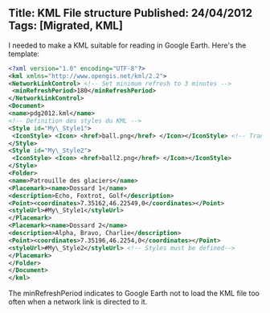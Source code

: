 Title: KML File structure
Published: 24/04/2012
Tags: [Migrated, KML] 
---

I needed to make a KML suitable for reading in Google Earth. Here's the template:

```xml
<?xml version="1.0" encoding="UTF-8"?>
<kml xmlns="http://www.opengis.net/kml/2.2">
<NetworkLinkControl> <!-- Set minimum refresh to 3 minutes -->
 <minRefreshPeriod>180</minRefreshPeriod> 
</NetworkLinkControl>
<Document>
<name>pdg2012.kml</name>
<!-- Definition des styles du KML -->
<Style id="My\_Style1">
 <IconStyle> <Icon> <href>ball.png</href> </Icon></IconStyle> <!-- Transparent PNG must be in same folder on server -->
</Style> 
<Style id="My\_Style2">
 <IconStyle> <Icon> <href>ball2.png</href> </Icon></IconStyle>
</Style> 
<Folder>
<name>Patrouille des glaciers</name>
<Placemark><name>Dossard 1</name>
<description>Echo, Foxtrot, Golf</description>
<Point><coordinates>7.35162,46.22549,0</coordinates></Point>
<styleUrl>#My\_Style1</styleUrl> 
</Placemark>
<Placemark><name>Dossard 2</name>
<description>Alpha, Bravo, Charlie</description>
<Point><coordinates>7.35196,46.2254,0</coordinates></Point>
<styleUrl>#My\_Style2</styleUrl> <!-- Styles must be defined-->
</Placemark>
</Folder>
</Document>
</kml>
```
The minRefreshPeriod indicates to Google Earth not to load the KML file too often when a network link is directed to it.
